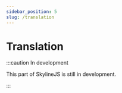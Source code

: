 ```yaml
---
sidebar_position: 5
slug: /translation
---
```


# Translation

:::caution In development

This part of SkylineJS is still in development.

:::
